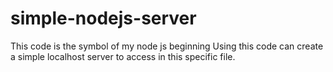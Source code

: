 # simple-nodejs-server
This code is the symbol of my node js beginning 
Using this code can create a simple localhost server to access in this specific file.